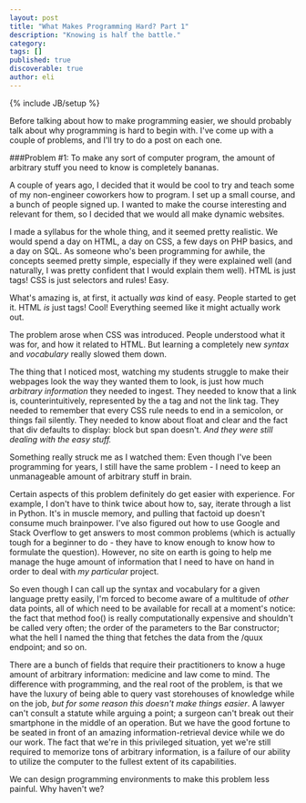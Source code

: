 ```yaml
---
layout: post
title: "What Makes Programming Hard? Part 1"
description: "Knowing is half the battle."
category: 
tags: []
published: true
discoverable: true
author: eli
---
```

{% include JB/setup %}

Before talking about how to make programming easier, we should probably talk about why programming is hard to begin with. I've come up with a couple of problems, and I'll try to do a post on each one.

###Problem #1: To make any sort of computer program, the amount of arbitrary stuff you need to know is completely bananas.

A couple of years ago, I decided that it would be cool to try and teach some of my non-engineer coworkers how to program. I set up a small course, and a bunch of people signed up. I wanted to make the course interesting and relevant for them, so I decided that we would all make dynamic websites.

I made a syllabus for the whole thing, and it seemed pretty realistic. We would spend a day on HTML, a day on CSS, a few days on PHP basics, and a day on SQL. As someone who's been programming for awhile, the concepts seemed pretty simple, especially if they were explained well (and naturally, I was pretty confident that I would explain them well). HTML is just tags! CSS is just selectors and rules! Easy. 

What's amazing is, at first, it actually *was* kind of easy. People started to get it. HTML *is* just tags! Cool! Everything seemed like it might actually work out.

The problem arose when CSS was introduced. People understood what it was for, and how it related to HTML. But learning a completely new  *syntax* and *vocabulary* really slowed them down.

The thing that I noticed most, watching my students struggle to make their webpages look the way they wanted them to look, is just how much *arbitrary information* they needed to ingest. They needed to know that a link is, counterintuitively, represented by the <span class="mono">a</span> tag and not the <span class="mono">link</span> tag. They needed to remember that every CSS rule needs to end in a semicolon, or things fail silently. They needed to know about <span class="mono">float</span> and <span class="mono">clear</span> and the fact that <span class="mono">div</span> defaults to <span class="mono">display: block</span> but <span class="mono">span</span> doesn't. *And they were still dealing with the easy stuff.*

Something really struck me as I watched them: Even though I've been programming for years, I still have the same problem - I need to keep an unmanageable amount of arbitrary stuff in brain.

Certain aspects of this problem definitely do get easier with experience. For example, I don't have to think twice about how to, say, iterate through a list in Python. It's in muscle memory, and pulling that factoid up doesn't consume much brainpower. I've also figured out how to use Google and Stack Overflow to get answers to most common problems (which is actually tough for a beginner to do - they have to know enough to know how to formulate the question). However, no site on earth is going to help me manage the huge amount of information that I need to have on hand in order to deal with *my particular* project.

So even though I can call up the syntax and vocabulary for a given language pretty easily, I'm forced to become aware of a multitude of *other* data points, all of which need to be available for recall at a moment's notice: the fact that method <span class="mono">foo()</span> is really computationally expensive and shouldn't be called very often; the order of the parameters to the <span class="mono">Bar</span> constructor; what the hell I named the thing that fetches the data from the <span class="mono">/quux</span> endpoint; and so on. 

There are a bunch of fields that require their practitioners to know a huge amount of arbitrary information: medicine and law come to mind. The difference with programming, and the real root of the problem, is that we have the luxury of being able to query vast storehouses of knowledge while on the job, *but for some reason this doesn't make things easier*. A lawyer can't consult a statute while arguing a point; a surgeon can't break out their smartphone in the middle of an operation. But we have the good fortune to be seated in front of an amazing information-retrieval device while we do our work. The fact that we're in this privileged situation, yet we're still required to memorize tons of arbitrary information, is a failure of our ability to utilize the computer to the fullest extent of its capabilities.

We can design programming environments to make this problem less painful. Why haven't we?